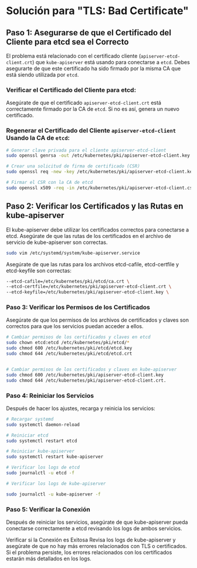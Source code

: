 # Solución para "TLS: Bad Certificate"

## Paso 1: Asegurarse de que el Certificado del Cliente para etcd sea el Correcto

El problema está relacionado con el certificado cliente (`apiserver-etcd-client.crt`) que `kube-apiserver` está usando para conectarse a `etcd`. Debes asegurarte de que este certificado ha sido firmado por la misma CA que está siendo utilizada por `etcd`.

### Verificar el Certificado del Cliente para etcd:

Asegúrate de que el certificado `apiserver-etcd-client.crt` está correctamente firmado por la CA de `etcd`. Si no es así, genera un nuevo certificado.

### Regenerar el Certificado del Cliente `apiserver-etcd-client` Usando la CA de `etcd`:

```bash
# Generar clave privada para el cliente apiserver-etcd-client
sudo openssl genrsa -out /etc/kubernetes/pki/apiserver-etcd-client.key 2048

# Crear una solicitud de firma de certificado (CSR)
sudo openssl req -new -key /etc/kubernetes/pki/apiserver-etcd-client.key -subj "/CN=apiserver-etcd-client" -out /etc/kubernetes/pki/apiserver-etcd-client.csr

# Firmar el CSR con la CA de etcd
sudo openssl x509 -req -in /etc/kubernetes/pki/apiserver-etcd-client.csr -CA /etc/kubernetes/pki/etcd/ca.crt -CAkey /etc/kubernetes/pki/etcd/ca.key -CAcreateserial -out /etc/kubernetes/pki/apiserver-etcd-client.crt -days 365
```


## Paso 2: Verificar los Certificados y las Rutas en kube-apiserver

El kube-apiserver debe utilizar los certificados correctos para conectarse a etcd. Asegúrate de que las rutas de los certificados en el archivo de servicio de kube-apiserver son correctas.

```bash
sudo vim /etc/systemd/system/kube-apiserver.service
```

Asegúrate de que las rutas para los archivos etcd-cafile, etcd-certfile y etcd-keyfile son correctas:

```bash
--etcd-cafile=/etc/kubernetes/pki/etcd/ca.crt \
--etcd-certfile=/etc/kubernetes/pki/apiserver-etcd-client.crt \
--etcd-keyfile=/etc/kubernetes/pki/apiserver-etcd-client.key \
```

### Paso 3: Verificar los Permisos de los Certificados

Asegúrate de que los permisos de los archivos de certificados y claves son correctos para que los servicios puedan acceder a ellos.

```bash
# Cambiar permisos de los certificados y claves en etcd
sudo chown etcd:etcd /etc/kubernetes/pki/etcd/*
sudo chmod 600 /etc/kubernetes/pki/etcd/etcd.key
sudo chmod 644 /etc/kubernetes/pki/etcd/etcd.crt


# Cambiar permisos de los certificados y claves en kube-apiserver
sudo chmod 600 /etc/kubernetes/pki/apiserver-etcd-client.key
sudo chmod 644 /etc/kubernetes/pki/apiserver-etcd-client.crt.
```

### Paso 4: Reiniciar los Servicios

Después de hacer los ajustes, recarga y reinicia los servicios:

```bash
# Recargar systemd
sudo systemctl daemon-reload

# Reiniciar etcd
sudo systemctl restart etcd

# Reiniciar kube-apiserver
sudo systemctl restart kube-apiserver

# Verificar los logs de etcd
sudo journalctl -u etcd -f

# Verificar los logs de kube-apiserver

sudo journalctl -u kube-apiserver -f
```

### Paso 5: Verificar la Conexión

Después de reiniciar los servicios, asegúrate de que kube-apiserver pueda conectarse correctamente a etcd revisando los logs de ambos servicios.

Verificar si la Conexión es Exitosa
Revisa los logs de kube-apiserver y asegúrate de que no hay más errores relacionados con TLS o certificados. Si el problema persiste, los errores relacionados con los certificados estarán más detallados en los logs.